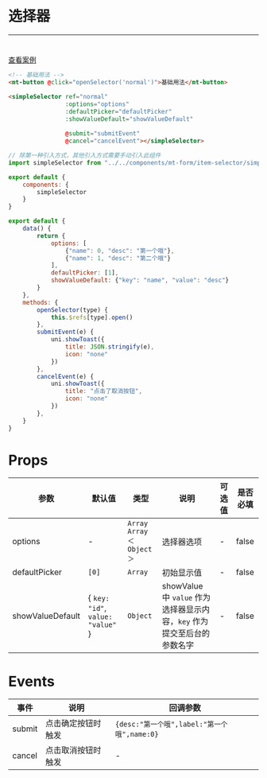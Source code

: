 # 选择器

***

#

[查看案例](https://static-363fc8f1-c547-4a87-8d04-6d5ba4035deb.bspapp.com/#/pages/popup/simpleSelector)

```html
<!-- 基础用法 -->
<mt-button @click="openSelector('normal')">基础用法</mt-button>

<simpleSelector ref="normal" 
                :options="options" 
                :defaultPicker="defaultPicker" 
                :showValueDefault="showValueDefault"
                
                @submit="submitEvent" 
                @cancel="cancelEvent"></simpleSelector>
```

```javascript
// 除第一种引入方式，其他引入方式需要手动引入此组件
import simpleSelector from "../../components/mt-form/item-selector/simple-selector.vue"

export default {
    components: {
        simpleSelector
    }
}
```

```javascript
export default {
    data() {
        return {
            options: [
                {"name": 0, "desc": "第一个哦"},
                {"name": 1, "desc": "第二个哦"}
            ],
            defaultPicker: [1],
            showValueDefault: {"key": "name", "value": "desc"}
        }
    },
    methods: {
        openSelector(type) {
            this.$refs[type].open()
        },
        submitEvent(e) {
            uni.showToast({
                title: JSON.stringify(e),
                icon: "none"
            })
        },
        cancelEvent(e) {
            uni.showToast({
                title: "点击了取消按钮",
                icon: "none"
            })
        },
    }
}
```

# Props

| 参数        | 默认值 | 类型                 | 说明             | 可选值                     | 是否必填 |
| ----------- | ------ |--------------------| ---------------- |-------------------------| -------- |
| options       | -                                             | `Array` `Array＜Object＞` | 选择器选项                                                                        | -                                             | false    |
| defaultPicker | `[0]`  | `Array`                   | 初始显示值                                         | -                                             | false    |
| showValueDefault     | { `key: "id"`, `value: "value"` } | `Object`                  | showValue 中 `value` 作为选择器显示内容，`key` 作为提交至后台的参数名字 | -                                             | false    |

# Events

| 事件       | 说明        | 回调参数 |
| ---------- |-----------|------|
| submit   | 点击确定按钮时触发 | `{desc:"第一个哦",label:"第一个哦",name:0}`   |
| cancel   | 点击取消按钮时触发 | -    |
